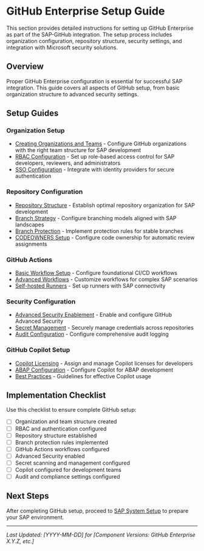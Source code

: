 # GitHub Enterprise Setup Guide

This section provides detailed instructions for setting up GitHub Enterprise as part of the SAP-GitHub integration. The setup process includes organization configuration, repository structure, security settings, and integration with Microsoft security solutions.

## Overview

Proper GitHub Enterprise configuration is essential for successful SAP integration. This guide covers all aspects of GitHub setup, from basic organization structure to advanced security settings.

## Setup Guides

### Organization Setup

* [Creating Organizations and Teams](./organization-setup.md) - Configure GitHub organizations with the right team structure for SAP development
* [RBAC Configuration](./rbac-setup.md) - Set up role-based access control for SAP developers, reviewers, and administrators
* [SSO Configuration](./sso-setup.md) - Integrate with identity providers for secure authentication

### Repository Configuration

* [Repository Structure](./repository-structure.md) - Establish optimal repository organization for SAP development
* [Branch Strategy](./branch-strategy.md) - Configure branching models aligned with SAP landscapes
* [Branch Protection](./branch-protection.md) - Implement protection rules for stable branches
* [CODEOWNERS Setup](./codeowners.md) - Configure code ownership for automatic review assignments

### GitHub Actions

* [Basic Workflow Setup](./workflows-basic.md) - Configure foundational CI/CD workflows
* [Advanced Workflows](./workflows-advanced.md) - Customize workflows for complex SAP scenarios
* [Self-hosted Runners](./self-hosted-runners.md) - Set up runners with SAP connectivity

### Security Configuration

* [Advanced Security Enablement](./security-enablement.md) - Enable and configure GitHub Advanced Security
* [Secret Management](./secret-management.md) - Securely manage credentials across repositories
* [Audit Configuration](./audit-setup.md) - Configure comprehensive audit logging

### GitHub Copilot Setup

* [Copilot Licensing](./copilot-licensing.md) - Assign and manage Copilot licenses for developers
* [ABAP Configuration](./copilot-abap.md) - Configure Copilot for ABAP development
* [Best Practices](./copilot-best-practices.md) - Guidelines for effective Copilot usage

## Implementation Checklist

Use this checklist to ensure complete GitHub setup:

- [ ] Organization and team structure created
- [ ] RBAC and authentication configured
- [ ] Repository structure established
- [ ] Branch protection rules implemented
- [ ] GitHub Actions workflows configured
- [ ] Advanced Security enabled
- [ ] Secret scanning and management configured
- [ ] Copilot configured for development teams
- [ ] Audit and compliance settings configured

## Next Steps

After completing GitHub setup, proceed to [SAP System Setup](../sap-setup/index.md) to prepare your SAP environment.

---

*Last Updated: [YYYY-MM-DD] for [Component Versions: GitHub Enterprise X.Y.Z, etc.]*
